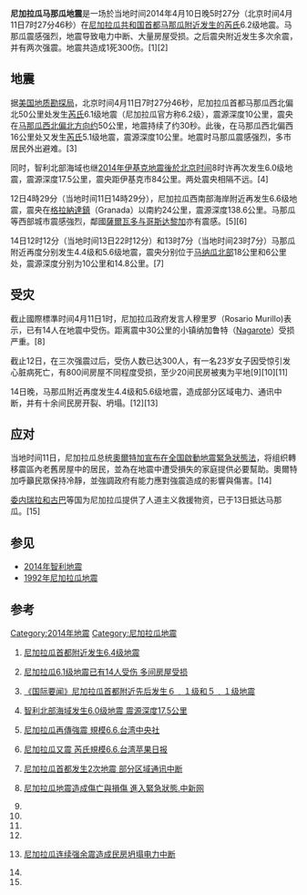 **尼加拉瓜马那瓜地震**是一场於当地时间2014年4月10日晚5时27分（北京时间4月11日7时27分46秒）在[尼加拉瓜共和国首都](https://zh.wikipedia.org/wiki/尼加拉瓜共和国 "wikilink")[马那瓜附近发生的](https://zh.wikipedia.org/wiki/马那瓜 "wikilink")[芮氏](https://zh.wikipedia.org/wiki/芮氏 "wikilink")6.2级地震。马那瓜震感强烈，地震导致电力中断、大量房屋受损。之后震央附近发生多次余震，并有两次强震。地震共造成1死300伤。\[1\]\[2\]

## 地震

据[美国地质勘探局](https://zh.wikipedia.org/wiki/美国地质勘探局 "wikilink")，北京时间4月11日7时27分46秒，尼加拉瓜首都马那瓜西北偏北50公里处发生[芮氏](https://zh.wikipedia.org/wiki/芮氏 "wikilink")6.1级地震（尼加拉瓜官方称6.2级），震源深度10公里，震央在[马那瓜西北偏北方向约](https://zh.wikipedia.org/wiki/马那瓜 "wikilink")50公里，地震持续了约30秒。此後，在马那瓜西北偏西16公里处又发生[芮氏](https://zh.wikipedia.org/wiki/芮氏 "wikilink")5.1级地震，震源深度10公里。地震时马那瓜震感强烈，多市居民外出避难。\[3\]

同时，智利北部海域也继[2014年伊基克地震後於北京时间](https://zh.wikipedia.org/wiki/2014年智利地震 "wikilink")8时许再次发生6.0级地震，震源深度17.5公里，震央距伊基克市84公里。两处震央相隔不远。\[4\]

12日4時29分（当地时间11日14時29分），尼加拉瓜西南部海岸附近再发生6.6级地震，震央在[格拉納達鎮](https://zh.wikipedia.org/wiki/格拉納達 "wikilink")（Granada）以南約24公里，震源深度138.6公里。马那瓜等西部城市震感強烈，鄰國[薩爾瓦多与](https://zh.wikipedia.org/wiki/薩爾瓦多 "wikilink")[哥斯达黎加](../Page/哥斯达黎加.md "wikilink")亦有震感。\[5\]\[6\]

14日12时12分（当地时间13日22时12分）和13时7分（当地时间23时7分）马那瓜附近再度分别发生4.4级和5.6级地震，震央分别位于[马纳瓜北部](https://zh.wikipedia.org/wiki/马纳瓜 "wikilink")18公里和6公里处，震源深度分别为10公里和14.8公里。\[7\]

## 受灾

截止國際標準时间4月11日1时，尼加拉瓜政府发言人穆里罗（Rosario Murillo)表示，已有14人在地震中受伤。距离震中30公里的小镇纳加鲁特（[Nagarote](https://zh.wikipedia.org/wiki/:en:Nagarote "wikilink")）受损严重。\[8\]

截止12日，在三次强震过后，受伤人数已达300人，有一名23岁女子因受惊引发心脏病死亡，有800间房屋不同程度受损，至少20间民房被夷为平地\[9\]\[10\]\[11\]

14日晚，马那瓜附近再度发生4.4级和5.6级地震，造成部分区域电力、通讯中断，并有十余间民房开裂、坍塌。\[12\]\[13\]

## 应对

当地时间11日，尼加拉瓜总统[奧爾特加宣布在全国啟動](https://zh.wikipedia.org/wiki/奧爾特加 "wikilink")[地震緊急狀態法](https://zh.wikipedia.org/wiki/地震緊急狀態法 "wikilink")，将组织轉移震區內老舊房屋中的居民，並為在地震中遭受損失的家庭提供必要幫助。奧爾特加呼籲民眾保持冷靜，並強調政府有能力應對強震造成的影響與傷害。\[14\]

[委内瑞拉和](https://zh.wikipedia.org/wiki/委内瑞拉 "wikilink")[古巴](../Page/古巴.md "wikilink")等国为尼加拉瓜提供了人道主义救援物资，已于13日抵达马那瓜。\[15\]

## 参见

  - [2014年智利地震](https://zh.wikipedia.org/wiki/2014年智利地震 "wikilink")
  - [1992年尼加拉瓜地震](../Page/1992年尼加拉瓜地震.md "wikilink")

## 参考

[Category:2014年地震](https://zh.wikipedia.org/wiki/Category:2014年地震 "wikilink") [Category:尼加拉瓜地震](https://zh.wikipedia.org/wiki/Category:尼加拉瓜地震 "wikilink")

1.  [尼加拉瓜首都附近发生6.4级地震](http://news.xinhuanet.com/world/2014-04/11/c_1110193296.htm)

2.  [尼加拉瓜6.1级地震已有14人受伤 多间房屋受损](http://finance.ifeng.com/a/20140411/12097338_0.shtml)

3.  [《国际要闻》尼加拉瓜首都附近先后发生６﹒１级和５﹒１级地震](http://news.etnet.com.cn/category-global-finance/240411233.htm)

4.  [智利北部海域发生6.0级地震 震源深度17.5公里](http://money.163.com/14/0411/08/9PHORADA00254TI5.html)

5.  [尼加拉瓜再傳強震 規模6.6.台湾中央社](http://www.cna.com.tw/news/firstnews/201404120016-1.aspx)

6.  [尼加拉瓜又震 芮氏規模6.6.台湾苹果日报](http://www.appledaily.com.tw/realtimenews/article/international/20140412/377845/%E5%B0%BC%E5%8A%A0%E6%8B%89%E7%93%9C%E5%8F%88%E9%9C%87%E3%80%80%E8%8A%AE%E6%B0%8F%E8%A6%8F%E6%A8%A16.6)

7.  [尼加拉瓜首都发生2次地震 部分区域通讯中断](http://news.sina.com.cn/w/2014-04-14/145929930171.shtml)

8.  [尼加拉瓜地震造成傷亡與損傷 進入緊急狀態.中新网](http://big5.chinanews.com:89/gj/2014/04-11/6056066.shtml)

9.
10.
11.
12.
13. [尼加拉瓜连续强余震造成民房坍塌电力中断](http://news.hexun.com/2014-04-15/163921011.html)

14.
15.